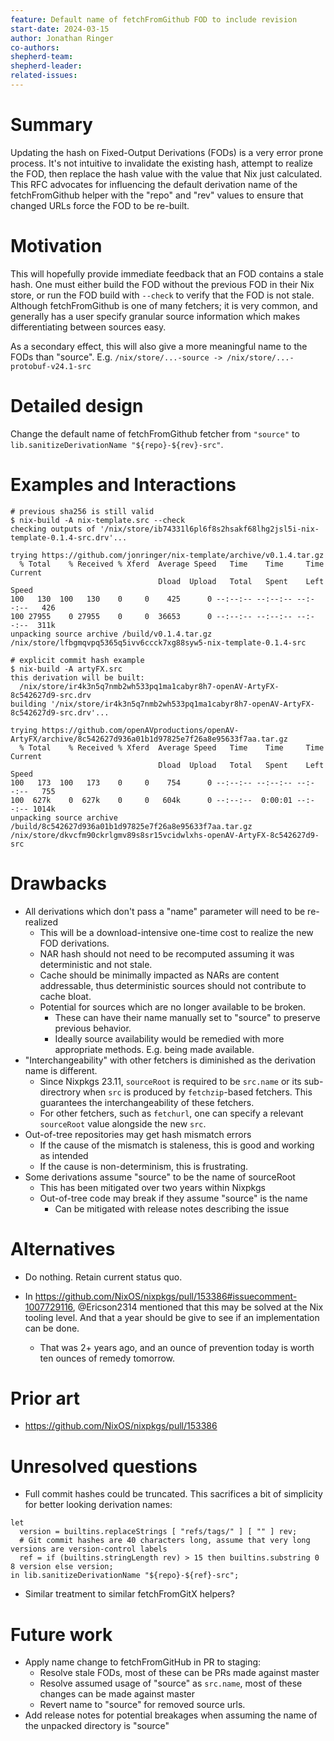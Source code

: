 ```yaml
---
feature: Default name of fetchFromGithub FOD to include revision
start-date: 2024-03-15
author: Jonathan Ringer
co-authors: 
shepherd-team:  
shepherd-leader: 
related-issues:
---
```


# Summary
[summary]: #summary

Updating the hash on Fixed-Output Derivations (FODs) is a very error prone process. It's not intuitive to invalidate the existing hash, attempt to realize the FOD, then replace the hash value with the value that Nix just calculated. This RFC advocates for influencing the default derivation name of the fetchFromGithub helper with the "repo" and "rev" values to ensure that changed URLs force the FOD to be re-built.

# Motivation
[motivation]: #motivation

This will hopefully provide immediate feedback that an FOD contains a stale hash. One must either build the FOD without the previous FOD in their Nix store, or run the FOD build with `--check` to verify that the FOD is not stale. Although fetchFromGithub is one of many fetchers; it is very common, and generally has a user specify granular source information which makes differentiating between sources easy.

As a secondary effect, this will also give a more meaningful name to the FODs than "source". E.g. `/nix/store/...-source -> /nix/store/...-protobuf-v24.1-src`

# Detailed design
[design]: #detailed-design

Change the default name of fetchFromGithub fetcher from `"source"` to `lib.sanitizeDerivationName "${repo}-${rev}-src"`.

# Examples and Interactions
[examples-and-interactions]: #examples-and-interactions

```
# previous sha256 is still valid
$ nix-build -A nix-template.src --check
checking outputs of '/nix/store/ib74331l6pl6f8s2hsakf68lhg2jsl5i-nix-template-0.1.4-src.drv'...

trying https://github.com/jonringer/nix-template/archive/v0.1.4.tar.gz
  % Total    % Received % Xferd  Average Speed   Time    Time     Time  Current
                                 Dload  Upload   Total   Spent    Left  Speed
100   130  100   130    0     0    425      0 --:--:-- --:--:-- --:--:--   426
100 27955    0 27955    0     0  36653      0 --:--:-- --:--:-- --:--:--  311k
unpacking source archive /build/v0.1.4.tar.gz
/nix/store/lfbgmqvpq5365q5ivv6ccck7xg88syw5-nix-template-0.1.4-src

# explicit commit hash example
$ nix-build -A artyFX.src
this derivation will be built:
  /nix/store/ir4k3n5q7nmb2wh533pq1ma1cabyr8h7-openAV-ArtyFX-8c542627d9-src.drv
building '/nix/store/ir4k3n5q7nmb2wh533pq1ma1cabyr8h7-openAV-ArtyFX-8c542627d9-src.drv'...

trying https://github.com/openAVproductions/openAV-ArtyFX/archive/8c542627d936a01b1d97825e7f26a8e95633f7aa.tar.gz
  % Total    % Received % Xferd  Average Speed   Time    Time     Time  Current
                                 Dload  Upload   Total   Spent    Left  Speed
100   173  100   173    0     0    754      0 --:--:-- --:--:-- --:--:--   755
100  627k    0  627k    0     0   604k      0 --:--:--  0:00:01 --:--:-- 1014k
unpacking source archive /build/8c542627d936a01b1d97825e7f26a8e95633f7aa.tar.gz
/nix/store/dkvcfm90ckrlgmv89s8sr15vcidwlxhs-openAV-ArtyFX-8c542627d9-src
```

# Drawbacks
[drawbacks]: #drawbacks

- All derivations which don't pass a "name" parameter will need to be re-realized
    - This will be a download-intensive one-time cost to realize the new FOD derivations.
    - NAR hash should not need to be recomputed assuming it was deterministic and not stale.
    - Cache should be minimally impacted as NARs are content addressable, thus deterministic sources should not contribute to cache bloat.
    - Potential for sources which are no longer available to be broken.
        - These can have their name manually set to "source" to preserve previous behavior.
        - Ideally source availability would be remedied with more appropriate methods. E.g. being made available.
- "Interchangeability" with other fetchers is diminished as the derivation name is different.
    - Since Nixpkgs 23.11, `sourceRoot` is required to be `src.name` or its sub-directrory when `src` is produced by `fetchzip`-based fetchers. This guarantees the interchangeability of these fetchers.
    - For other fetchers, such as `fetchurl`, one can specify a relevant `sourceRoot` value alongside the new `src`.
- Out-of-tree repositories may get hash mismatch errors
    - If the cause of the mismatch is staleness, this is good and working as intended
    - If the cause is non-determinism, this is frustrating.
- Some derivations assume "source" to be the name of sourceRoot
    - This has been mitigated over two years within Nixpkgs
    - Out-of-tree code may break if they assume "source" is the name
        - Can be mitigated with release notes describing the issue

# Alternatives
[alternatives]: #alternatives

- Do nothing. Retain current status quo.

- In https://github.com/NixOS/nixpkgs/pull/153386#issuecomment-1007729116, @Ericson2314 mentioned that this may be solved at the Nix tooling level. And that a year should be give to see if an implementation can be done.
    - That was 2+ years ago, and an ounce of prevention today is worth ten ounces of remedy tomorrow.

# Prior art
[prior-art]: #prior-art

- https://github.com/NixOS/nixpkgs/pull/153386

# Unresolved questions
[unresolved]: #unresolved-questions

- Full commit hashes could be truncated. This sacrifices a bit of simplicity for better looking derivation names:
```
let
  version = builtins.replaceStrings [ "refs/tags/" ] [ "" ] rev;
  # Git commit hashes are 40 characters long, assume that very long versions are version-control labels
  ref = if (builtins.stringLength rev) > 15 then builtins.substring 0 8 version else version;
in lib.sanitizeDerivationName "${repo}-${ref}-src";
```

- Similar treatment to similar fetchFromGitX helpers?

# Future work
[future]: #future-work

- Apply name change to fetchFromGitHub in PR to staging:
    - Resolve stale FODs, most of these can be PRs made against master
    - Resolve assumed usage of "source" as `src.name`, most of these changes can be made against master
    - Revert name to "source" for removed source urls.
- Add release notes for potential breakages when assuming the name of the unpacked directory is "source"

